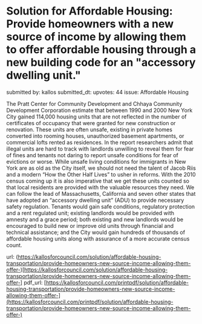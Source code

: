 # Solution for Affordable Housing: Provide homeowners with a new source of income by allowing them to offer affordable housing through a new building code for an "accessory dwelling unit." #

submitted by: kallos
submitted_dt: 
upvotes: 44
issue: Affordable Housing

The Pratt Center for Community Development and Chhaya Community Development Corporation estimate that between 1990 and 2000 New York City gained 114,000 housing units that are not reflected in the number of certificates of occupancy that were granted for new construction or renovation. These units are often unsafe, existing in private homes converted into rooming houses, unauthorized basement apartments, or commercial lofts rented as residences. In the report researchers admit that illegal units are hard to track with landlords unwilling to reveal them for fear of fines and tenants not daring to report unsafe conditions for fear of evictions or worse. While unsafe living conditions for immigrants in New York are as old as the City itself, we should not need the talent of Jacob Riis and a modern “How the Other Half Lives” to usher in reforms. With the 2010 census coming up it is also imperative that we get these units counted so that local residents are provided with the valuable resources they need.
We can follow the lead of Massachusetts, California and seven other states that have adopted an “accessory dwelling unit” (ADU) to provide necessary safety regulation. Tenants would gain safe conditions, regulatory protection and a rent regulated unit; existing landlords would be provided with amnesty and a grace period; both existing and new landlords would be encouraged to build new or improve old units through financial and technical assistance; and the City would gain hundreds of thousands of affordable housing units along with assurance of a more accurate census count.

url: (https://kallosforcouncil.com/solution/affordable-housing-transportation/provide-homeowners-new-source-income-allowing-them-offer-)[https://kallosforcouncil.com/solution/affordable-housing-transportation/provide-homeowners-new-source-income-allowing-them-offer-]
pdf_url: [https://kallosforcouncil.com/printpdf/solution/affordable-housing-transportation/provide-homeowners-new-source-income-allowing-them-offer-](https://kallosforcouncil.com/printpdf/solution/affordable-housing-transportation/provide-homeowners-new-source-income-allowing-them-offer-)